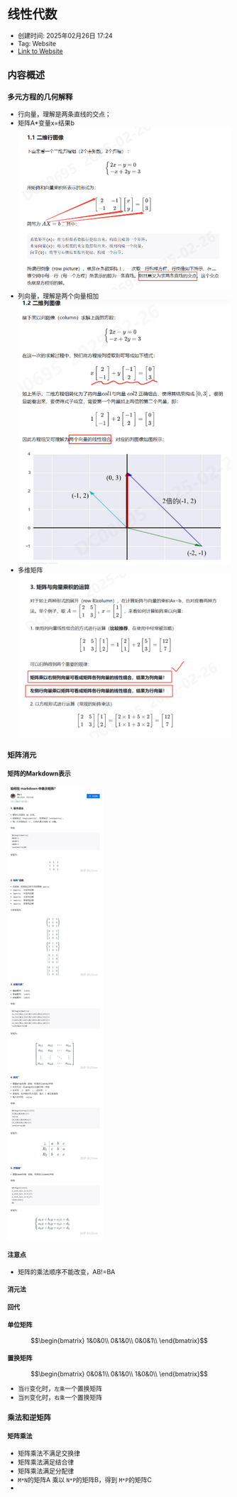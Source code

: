 # 线性代数

- 创建时间: 2025年02月26日 17:24
- Tag: Website
- [Link to Website](https://www.bilibili.com/video/BV16Z4y1U7oU/)

## 内容概述
### 多元方程的几何解释
- 行向量，理解是两条直线的交点；
- 矩阵A*变量x=结果b
![按照行向量](assets/20250226--LinearAlgebra/image.png)
- 列向量，理解是两个向量相加
![按照列向量](assets/20250226--LinearAlgebra/image-1.png)
- 多维矩阵
![alt text](assets/20250226--LinearAlgebra/image-2.png)

### 矩阵消元
#### 矩阵的Markdown表示
![alt text](assets/20250226--LinearAlgebra/image-3.png)
#### 注意点
- 矩阵的乘法顺序不能改变，AB!=BA
#### 消元法
#### 回代
#### 单位矩阵
$$\begin{bmatrix}
1&0&0\\
0&1&0\\
0&0&1\\
\end{bmatrix}$$
#### 置换矩阵
$$\begin{bmatrix}
0&0&1\\
0&1&0\\
1&0&0\\
\end{bmatrix}$$
- 当`行`变化时，`左乘`一个置换矩阵
- 当`列`变化时，`右乘`一个置换矩阵


### 乘法和逆矩阵
#### 矩阵乘法
- 矩阵乘法不满足交换律
- 矩阵乘法满足结合律
- 矩阵乘法满足分配律
- `M*N`的矩阵A 乘以 `N*P`的矩阵B，得到 `M*P`的矩阵C
- 